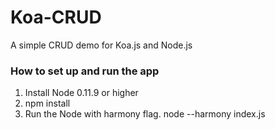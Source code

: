 Koa-CRUD
========

A simple CRUD demo for Koa.js and Node.js

<h3>How to set up and run the app</h3>

1. Install Node 0.11.9 or higher
2. npm install 
3. Run the Node with harmony flag. node --harmony index.js




